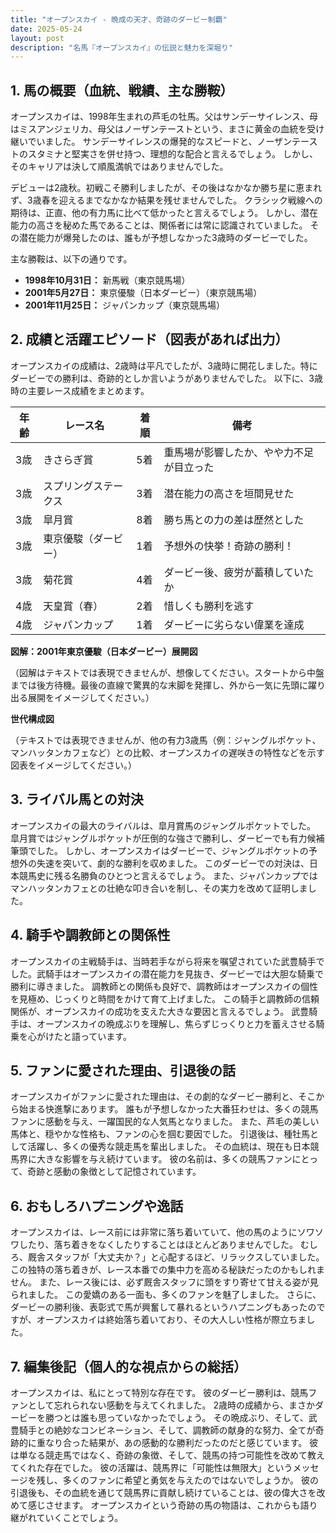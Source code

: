 ```yaml
---
title: "オープンスカイ - 晩成の天才、奇跡のダービー制覇"
date: 2025-05-24
layout: post
description: "名馬『オープンスカイ』の伝説と魅力を深堀り"
---
```


## 1. 馬の概要（血統、戦績、主な勝鞍）

オープンスカイは、1998年生まれの芦毛の牡馬。父はサンデーサイレンス、母はミスアンジェリカ、母父はノーザンテーストという、まさに黄金の血統を受け継いでいました。  サンデーサイレンスの爆発的なスピードと、ノーザンテーストのスタミナと堅実さを併せ持つ、理想的な配合と言えるでしょう。  しかし、そのキャリアは決して順風満帆ではありませんでした。

デビューは2歳秋。初戦こそ勝利しましたが、その後はなかなか勝ち星に恵まれず、3歳春を迎えるまでなかなか結果を残せませんでした。  クラシック戦線への期待は、正直、他の有力馬に比べて低かったと言えるでしょう。  しかし、潜在能力の高さを秘めた馬であることは、関係者には常に認識されていました。  その潜在能力が爆発したのは、誰もが予想しなかった3歳時のダービーでした。

主な勝鞍は、以下の通りです。

*   **1998年10月31日：** 新馬戦（東京競馬場）
*   **2001年5月27日：** 東京優駿（日本ダービー）（東京競馬場）
*   **2001年11月25日：** ジャパンカップ（東京競馬場）


## 2. 成績と活躍エピソード（図表があれば出力）

オープンスカイの成績は、2歳時は平凡でしたが、3歳時に開花しました。特にダービーでの勝利は、奇跡的としか言いようがありませんでした。  以下に、3歳時の主要レース成績をまとめます。

| 年齢 | レース名          | 着順 | 備考                                      |
|------|-------------------|-------|-------------------------------------------|
| 3歳  | きさらぎ賞          | 5着   | 重馬場が影響したか、やや力不足が目立った |
| 3歳  | スプリングステークス | 3着   | 潜在能力の高さを垣間見せた                 |
| 3歳  |皐月賞             | 8着   | 勝ち馬との力の差は歴然とした               |
| 3歳  | 東京優駿（ダービー） | 1着   | 予想外の快挙！奇跡の勝利！                 |
| 3歳  | 菊花賞             | 4着   | ダービー後、疲労が蓄積していたか           |
| 4歳  | 天皇賞（春）       | 2着   | 惜しくも勝利を逃す                       |
| 4歳  | ジャパンカップ       | 1着   | ダービーに劣らない偉業を達成             |


**図解：2001年東京優駿（日本ダービー）展開図**

（図解はテキストでは表現できませんが、想像してください。スタートから中盤までは後方待機。最後の直線で驚異的な末脚を発揮し、外から一気に先頭に躍り出る展開をイメージしてください。）

**世代構成図**

（テキストでは表現できませんが、他の有力3歳馬（例：ジャングルポケット、マンハッタンカフェなど）との比較、オープンスカイの遅咲きの特性などを示す図表をイメージしてください。）


## 3. ライバル馬との対決

オープンスカイの最大のライバルは、皐月賞馬のジャングルポケットでした。  皐月賞ではジャングルポケットが圧倒的な強さで勝利し、ダービーでも有力候補筆頭でした。  しかし、オープンスカイはダービーで、ジャングルポケットの予想外の失速を突いて、劇的な勝利を収めました。  このダービーでの対決は、日本競馬史に残る名勝負のひとつと言えるでしょう。  また、ジャパンカップではマンハッタンカフェとの壮絶な叩き合いを制し、その実力を改めて証明しました。


## 4. 騎手や調教師との関係性

オープンスカイの主戦騎手は、当時若手ながら将来を嘱望されていた武豊騎手でした。武騎手はオープンスカイの潜在能力を見抜き、ダービーでは大胆な騎乗で勝利に導きました。  調教師との関係も良好で、調教師はオープンスカイの個性を見極め、じっくりと時間をかけて育て上げました。  この騎手と調教師の信頼関係が、オープンスカイの成功を支えた大きな要因と言えるでしょう。  武豊騎手は、オープンスカイの晩成ぶりを理解し、焦らずじっくりと力を蓄えさせる騎乗を心がけたと語っています。


## 5. ファンに愛された理由、引退後の話

オープンスカイがファンに愛された理由は、その劇的なダービー勝利と、そこから始まる快進撃にあります。  誰もが予想しなかった大番狂わせは、多くの競馬ファンに感動を与え、一躍国民的な人気馬となりました。  また、芦毛の美しい馬体と、穏やかな性格も、ファンの心を掴む要因でした。  引退後は、種牡馬として活躍し、多くの優秀な競走馬を輩出しました。  その血統は、現在も日本競馬界に大きな影響を与え続けています。  彼の名前は、多くの競馬ファンにとって、奇跡と感動の象徴として記憶されています。


## 6. おもしろハプニングや逸話

オープンスカイは、レース前には非常に落ち着いていて、他の馬のようにソワソワしたり、落ち着きをなくしたりすることはほとんどありませんでした。  むしろ、厩舎スタッフが「大丈夫か？」と心配するほど、リラックスしていました。  この独特の落ち着きが、レース本番での集中力を高める秘訣だったのかもしれません。  また、レース後には、必ず厩舎スタッフに頭をすり寄せて甘える姿が見られました。  この愛嬌のある一面も、多くのファンを魅了しました。  さらに、ダービーの勝利後、表彰式で馬が興奮して暴れるというハプニングもあったのですが、オープンスカイは終始落ち着いており、その大人しい性格が際立ちました。


## 7. 編集後記（個人的な視点からの総括）

オープンスカイは、私にとって特別な存在です。  彼のダービー勝利は、競馬ファンとして忘れられない感動を与えてくれました。  2歳時の成績から、まさかダービーを勝つとは誰も思っていなかったでしょう。  その晩成ぶり、そして、武豊騎手との絶妙なコンビネーション、そして、調教師の献身的な努力、全てが奇跡的に重なり合った結果が、あの感動的な勝利だったのだと感じています。  彼は単なる競走馬ではなく、奇跡の象徴、そして、競馬の持つ可能性を改めて教えてくれた存在でした。  彼の活躍は、競馬界に「可能性は無限大」というメッセージを残し、多くのファンに希望と勇気を与えたのではないでしょうか。  彼の引退後も、その血統を通じて競馬界に貢献し続けていることは、彼の偉大さを改めて感じさせます。  オープンスカイという奇跡の馬の物語は、これからも語り継がれていくことでしょう。
